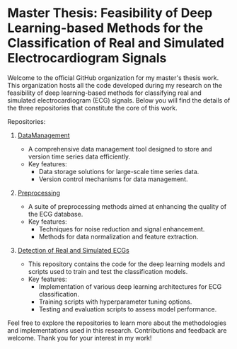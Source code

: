 # Master Thesis: Feasibility of Deep Learning-based Methods for the Classification of Real and Simulated Electrocardiogram Signals

Welcome to the official GitHub organization for my master's thesis work. This organization hosts all the code developed during my research on the feasibility of deep learning-based methods for classifying real and simulated electrocardiogram (ECG) signals. Below you will find the details of the three repositories that constitute the core of this work.

Repositories:

1. [DataManagement](https://github.com/Detecting-Simulated-Real-ECG-Signals/DataManagement)
    * A comprehensive data management tool designed to store and version time series data efficiently.
    * Key features:
        * Data storage solutions for large-scale time series data.
        * Version control mechanisms for data management.

2. [Preprocessing](https://github.com/Detecting-Simulated-Real-ECG-Signals/Preprocessing)
    * A suite of preprocessing methods aimed at enhancing the quality of the ECG database.
    * Key features:
        * Techniques for noise reduction and signal enhancement.
        * Methods for data normalization and feature extraction.

3. [Detection of Real and Simulated ECGs](https://github.com/Detecting-Simulated-Real-ECG-Signals/DataManagement)
    * This repository contains the code for the deep learning models and scripts used to train and test the classification models.
    * Key features:
        * Implementation of various deep learning architectures for ECG classification.
        * Training scripts with hyperparameter tuning options.
        * Testing and evaluation scripts to assess model performance.
        
Feel free to explore the repositories to learn more about the methodologies and implementations used in this research. Contributions and feedback are welcome. Thank you for your interest in my work!






